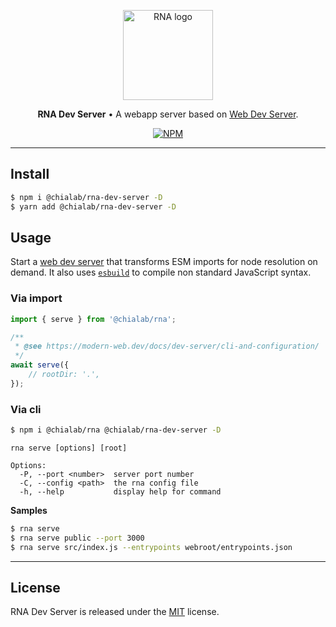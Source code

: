 <p align="center">
    <a href="https://www.chialab.io/p/rna">
        <img alt="RNA logo" width="144" height="144" src="https://raw.githack.com/chialab/rna/main/logo.svg" />
    </a>
</p>

<p align="center">
    <strong>RNA Dev Server</strong> • A webapp server based on <a href="https://modern-web.dev/docs/dev-server/overview/">Web Dev Server</a>.
</p>

<p align="center">
    <a href="https://www.npmjs.com/package/@chialab/rna-dev-server"><img alt="NPM" src="https://img.shields.io/npm/v/@chialab/rna-dev-server.svg?style=flat-square"></a>
</p>

---

## Install

```sh
$ npm i @chialab/rna-dev-server -D
$ yarn add @chialab/rna-dev-server -D
```

## Usage

Start a [web dev server](https://modern-web.dev/docs/dev-server/overview/) that transforms ESM imports for node resolution on demand. It also uses [`esbuild`](https://esbuild.github.io/) to compile non standard JavaScript syntax.

### Via import

```js
import { serve } from '@chialab/rna';

/**
 * @see https://modern-web.dev/docs/dev-server/cli-and-configuration/
 */
await serve({
    // rootDir: '.',
});
```

### Via cli

```sh
$ npm i @chialab/rna @chialab/rna-dev-server -D
```

```
rna serve [options] [root]

Options:
  -P, --port <number>  server port number
  -C, --config <path>  the rna config file
  -h, --help           display help for command
```

**Samples**

```sh
$ rna serve
$ rna serve public --port 3000
$ rna serve src/index.js --entrypoints webroot/entrypoints.json
```

---

## License

RNA Dev Server is released under the [MIT](https://github.com/chialab/rna/blob/master/packages/rna-dev-server/LICENSE) license.
